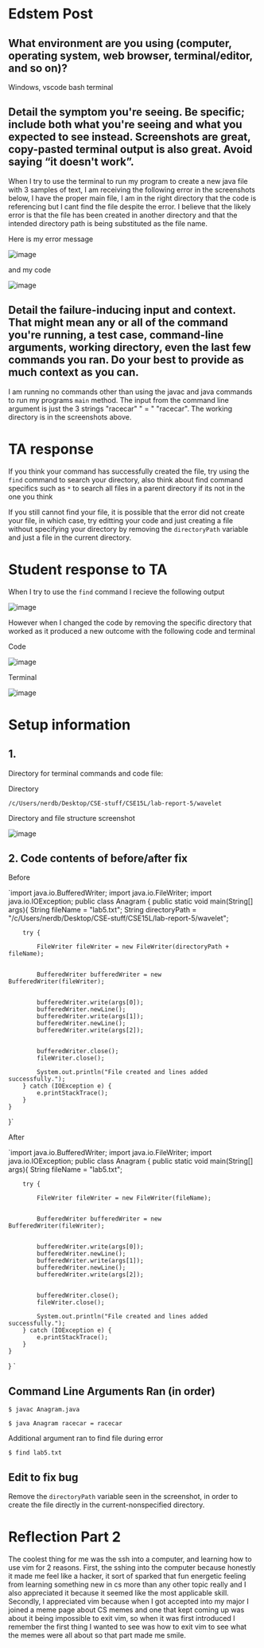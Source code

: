 # Edstem Post

## What environment are you using (computer, operating system, web browser, terminal/editor, and so on)?

Windows, vscode bash terminal

## Detail the symptom you're seeing. Be specific; include both what you're seeing and what you expected to see instead. Screenshots are great, copy-pasted terminal output is also great. Avoid saying “it doesn't work”.

When I try to use the terminal to run my program to create a new java file with 3 samples of text, I am receiving the following error in the screenshots below, I have the proper main file, I am in the right directory that the code is referencing but I cant find the file despite the error.  I believe that the likely error is that the file has been created in another directory and that the intended directory path is being substituted as the file name.

Here is my error message

![image](https://github.com/kjberchin/cse15l-lab-reports/assets/130321865/7ebe7def-fd18-4e6f-a58d-541ffc1c1677)

and my code

![image](https://github.com/kjberchin/cse15l-lab-reports/assets/130321865/ec5a22e9-d92c-4eaf-bde5-2ea1a9e3c2ab)

## Detail the failure-inducing input and context. That might mean any or all of the command you're running, a test case, command-line arguments, working directory, even the last few commands you ran. Do your best to provide as much context as you can.

I am running no commands other than using the javac and java commands to run my programs `main` method.  The input from the command line argument is just the 3 strings "racecar" " = " "racecar".  The working directory is in the screenshots above.

# TA response

If you think your command has successfully created the file, try using the `find` command to search your directory, also think about find command specifics such as `*` to search all files in a parent directory if its not in the one you think

If you still cannot find your file, it is possible that the error did not create your file, in which case, try editting your code and just creating a file without specifying your directory by removing the `directoryPath` variable and just a file in the current directory.

# Student response to TA

When I try to use the `find` command I recieve the following output

![image](https://github.com/kjberchin/cse15l-lab-reports/assets/130321865/5698e220-d442-4ccb-9e22-6ba312868e50)

However when I changed the code by removing the specific directory that worked as it produced a new outcome with the following code and terminal

Code

![image](https://github.com/kjberchin/cse15l-lab-reports/assets/130321865/a9566baf-da6a-4501-8541-86061f0b9f60)

Terminal

![image](https://github.com/kjberchin/cse15l-lab-reports/assets/130321865/ef822d00-ff22-45ce-bef2-2d7d3f0226eb)

# Setup information
## 1.

Directory for terminal commands and code file:

Directory

`/c/Users/nerdb/Desktop/CSE-stuff/CSE15L/lab-report-5/wavelet`

Directory and file structure screenshot

![image](https://github.com/kjberchin/cse15l-lab-reports/assets/130321865/04d9272e-37ab-42ba-a3cd-cade12a55bd0)

## 2. Code contents of before/after fix

Before

`import java.io.BufferedWriter;
import java.io.FileWriter;
import java.io.IOException;
public class Anagram {
    public static void main(String[] args){
        String fileName = "lab5.txt";
        String directoryPath = "/c/Users/nerdb/Desktop/CSE-stuff/CSE15L/lab-report-5/wavelet";

        try {
            
            FileWriter fileWriter = new FileWriter(directoryPath + fileName);

            
            BufferedWriter bufferedWriter = new BufferedWriter(fileWriter);

            
            bufferedWriter.write(args[0]);
            bufferedWriter.newLine(); 
            bufferedWriter.write(args[1]);
            bufferedWriter.newLine();
            bufferedWriter.write(args[2]);

            
            bufferedWriter.close();
            fileWriter.close();

            System.out.println("File created and lines added successfully.");
        } catch (IOException e) {
            e.printStackTrace();
        }
    }
}`

After

`import java.io.BufferedWriter;
import java.io.FileWriter;
import java.io.IOException;
public class Anagram {
    public static void main(String[] args){
        String fileName = "lab5.txt";

        try {
            
            FileWriter fileWriter = new FileWriter(fileName);

            
            BufferedWriter bufferedWriter = new BufferedWriter(fileWriter);

            
            bufferedWriter.write(args[0]);
            bufferedWriter.newLine(); 
            bufferedWriter.write(args[1]);
            bufferedWriter.newLine();
            bufferedWriter.write(args[2]);

            
            bufferedWriter.close();
            fileWriter.close();

            System.out.println("File created and lines added successfully.");
        } catch (IOException e) {
            e.printStackTrace();
        }
    }
}
`

## Command Line Arguments Ran (in order)

`$ javac Anagram.java`

`$ java Anagram racecar = racecar`

Additional argument ran to find file during error

`$ find lab5.txt`

## Edit to fix bug

Remove the `directoryPath` variable seen in the screenshot, in order to create the file directly in the current-nonspecified directory.

# Reflection Part 2

The coolest thing for me was the ssh into a computer, and learning how to use vim for 2 reasons.  First, the sshing into the computer because honestly it made me feel like a hacker, it sort of sparked that fun energetic feeling from learning something new in cs
more than any other topic really and I also appreciated it because it seemed like the most applicable skill.  Secondly, I appreciated vim because when I got accepted into my major I joined a meme page about CS memes and one that kept coming up was about it being impossible to exit vim, so when
it was first introduced I remember the first thing I wanted to see was how to exit vim to see what the memes were all about so that part made me smile.
